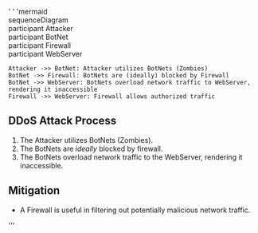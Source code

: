 ' ' 'mermaid  
sequenceDiagram  
   participant Attacker  
   participant BotNet  
   participant Firewall  
   participant WebServer  

    Attacker ->> BotNet: Attacker utilizes BotNets (Zombies)
    BotNet ->> Firewall: BotNets are (ideally) blocked by Firewall
    BotNet ->> WebServer: BotNets overload network traffic to WebServer, rendering it inaccessible
    Firewall ->> WebServer: Firewall allows authorized traffic

## DDoS Attack Process
 1. The Attacker utilizes BotNets (Zombies).
 2. The BotNets are _ideally_ blocked by firewall.
 3. The BotNets overload network traffic to the WebServer, rendering it inaccessible.

## Mitigation
 * A Firewall is useful in filtering out potentially malicious network traffic.

'''
